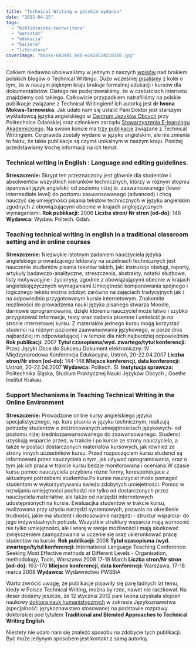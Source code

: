 ```yaml
---
title: "Technical Writing w polskim wydaniu"
date: "2015-04-15"
tags:
  - "biblioteczka-techwritera"
  - "warsztat"
  - "edukacja"
  - "kariera"
  - "literatura"
coverImage: "books-683901_640-e1428524210368.jpg"
---
```


Całkiem niedawno ubolewaliśmy w jednym z naszych
[wpisów](http://techwriter.pl/polskie-blogi/) nad brakiem polskich blogów o
Technical Writingu. Dużo wcześniej
[pisaliśmy](http://techwriter.pl/naucz-sie-sama-czesc-2/) z kolei o tym, że w
naszym pięknym kraju brakuje formalnej edukacji i kursów dla dokumentalistów.
Dlatego nie podejrzewaliśmy, że w czeluściach internetu znajdziemy coś takiego.
Całkowicie przypadkiem natrafiliśmy na polskie publikacje związane z Technical
Writingiem! Ich autorką jest **dr Iwona Mokwa-Tarnowska**. Jak udało nam się
ustalić Pani Doktor jest starszym wykładowcą języka angielskiego w
[Centrum Języków Obcych](http://cjo.pg.edu.pl/ektorzy) przy Politechnice
Gdańskiej oraz członkiem zarządu
[Stowarzyszenia E-learningu Akademickiego](http://www.sea.edu.pl/struktura.php).
Na swoim koncie ma
[trzy publikacje](http://www.pion.pg.gda.pl/pracownik-br/914756/iwona-mokwa-tarnowska)
związane z Technical Writingiem. Co prawda zostały wydane w języku angielskim,
ale nie zmienia to faktu, że takie publikacje są czymś unikalnym w naszym kraju.
Poniżej przedstawiamy trochę informacji na ich temat.

### Technical writing in English : Language and editing guidelines.

**Streszczenie:** Skrypt ten przeznaczony jest głównie dla studentów i
absolwentów wszystkich kierunków technicznych, którzy w różnym stopniu opanowali
język angielski: od poziomu niżej śr. zaawansowanego (lower intermediate level)
do poziomu zaawansowanego (advanced) i chcą nauczyć się umiejętności pisania
tekstów technicznych w języku angielskim zgodnych z obowiązującymi obecnie w
krajach anglojęzycznych wymaganiami. **Rok publikacji:** 2006 **Liczba stron/ Nr
stron \[od-do\]:** 146 **Wydawca:** Wydaw. Poltech. Gdań.

### Teaching technical writing in english in a traditional classroom setting and in online courses

**Streszczenie:** Niezwykle istotnym zadaniem nauczyciela języka angielskiego
prowadzącego lektoraty na uczelniach technicznych jest nauczenie studentów
pisania tekstów takich, jak: instrukcje obsługi, raporty, artykuły
badawczo-analityczne, streszczenia, abstrakty, notatki służbowe, listy
motywacyjne i życiorysy, zgodnie z obowiązującymi obecnie w krajach
angielskojęzycznych wymaganiami.Umiejętność komponowania spójnego i logicznego
tekstu można zdobyć zarówno na zajęciach tradycyjnych jak i na odpowiednio
przygotowanym kursie internetowym. Znakomite możliwości do prowadzenia nauki
języka pisanego stwarza Moodle, darmowe oprogramowanie, dzięki któremu
nauczyciel może łatwo i szybko przygotować informacje, testy oraz zadania
pisemne i umieścić je na stronie internetowej kursu. Z materiałów jednego kursu
mogą korzystać studenci na różnym poziomie zaawansowania językowego, w porze
dnia najbardziej im odpowiadającej i w tempie dla nich najbardziej odpowiednim.
**Rok publikacji:** 2007 **Tytuł czasopisma/wyd. zwartego/tytuł konferencji:**
Przez Języki Obce do Sukcesu Dokument elektroniczny: IV Międzynarodowa
Konferencja Edukacyjna, Ustroń, 20-22.04.2007 **Liczba stron/Nr stron
\[od-do\]:** 144-148 **Miejsce konferencji, data konferencji:** Ustroń,
20-22.04.2007 **Wydawca:** Politech. Śl. **Instytucja sprawcza:** Politechnika
Śląska, Studium Praktycznej Nauki Języków Obcych ; Goethe Institut Krakau.

### Support Mechanisms in Teaching Technical Writing in the Online Environment

**Streszczenie:** Prowadzone online kursy angielskiego języka specjalistycznego,
np. kurs pisania w języku technicznym, realizują potrzeby studentów o
zróżnicowanych umiejętnościach językowych- od poziomu niżej
średniozaawansowanego do zaawansowanego. Studenci uzyskują wsparcie przed, w
trakcie i po kursie ze strony nauczyciela, a także w postaci dostarczonych
materiałów kursowych, jak również ze strony innych uczestników kursu. Przed
rozpoczęciem kursu studenci są informowani przez nauczyciela o tym, jak używać
oprogramowania, oraz o tym jak ich praca w trakcie kursu bedzie monitorowana i
oceniana.W czasie kursu pomoc nauczyciela przybiera różne formy, korespondujace
z aktualnymi potrzebami studentów.Po kursie nauczyciel może pomagać studentom w
wykorzystywaniu świeżo zdobytych umiejetności. Pomoc w rozwijaniu umiejętności
pochodzi nie tylko od dostarczonych przez nauczyciela materiałów, ale także od
narzędzi internetowych udostępnionych na kursie. Ewaluacjka studentów w trakcie
kursu, realizowana przy użyciu narzędzi systemowych, pozwala na określenie
trudności, jakie ma student i dostosowanie narzędzi - struktur wsparcia- do jego
indywidualnych potrzeb. Wszystkie struktury wsparcia mają wzmocnić nie tylko
umiejętności, ale i wiarę w swoje możliwości i mają skutkować zwiększeniem
zaangażowania w uczenie się oraz ukierunkować pracę studentów na kursie. **Rok
publikacji:** 2008 **Tytuł czasopisma /wyd. zwartego/tytuł konferencji:**
International Language Teaching Conference: Seeking Most Effective methods at
Different Levels - Organisation, methodology, Tools, Warszawa 2008 17-18 March
**Liczba stron/Nr stron \[od-do\]:** 163-170 **Miejsce konferencji, data
konferencji:** Warszawa, 17-18 marca 2008 **Wydawca:** Wydawnictwo PWSBiA

Warto zwrócić uwagę, że publikacje pojawiły się parę ładnych lat temu, kiedy w
Polsce Technical Writing, można by rzec, nawet nie raczkował. Na deser dodamy
jeszcze, że 12 stycznia 2012 pani Iwona uzyskała stopień naukowy
[doktora nauk humanistycznych](http://ug.edu.pl/32755/iwona_anna_mokwa-tarnowska)
w zakresie Językoznawstwa (specjalność: językoznawstwo stosowane) na podstawie
rozprawy doktorskiej pod tytułem **Traditional and Blended Approaches to
Technical Writing English**.

Niestety nie udało nam się znaleźć sposobu na zdobycie tych publikacji. Być może
jedynym sposobem jest kontakt z samą autorką.
